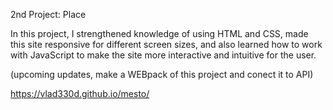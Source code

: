 2nd Project: Place

In this project, I strengthened knowledge of using HTML and CSS, made this site responsive for different screen sizes, and also learned how to work with JavaScript to make the site more interactive and intuitive for the user.

(upcoming updates, make a WEBpack of this project and conect it to API)

https://vlad330d.github.io/mesto/
